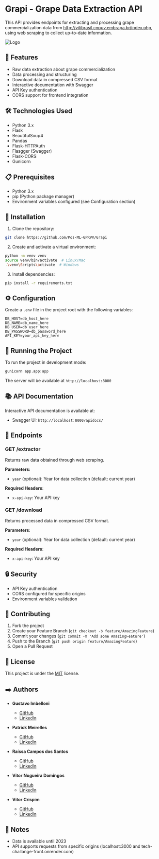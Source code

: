 # Grapi - Grape Data Extraction API 

This API provides endpoints for extracting and processing grape commercialization data from http://vitibrasil.cnpuv.embrapa.br/index.php, using web scraping to collect up-to-date information.

![Logo](https://raw.githubusercontent.com/Pos-ML-GPRVV/Grapi/ca645c5663cbee149e6b27059cf53cb0550746d3/app/static/Grapi-logo.png) 

## 🚀 Features

- Raw data extraction about grape commercialization
- Data processing and structuring
- Download data in compressed CSV format
- Interactive documentation with Swagger
- API Key authentication
- CORS support for frontend integration

## 🛠️ Technologies Used

- Python 3.x
- Flask
- BeautifulSoup4
- Pandas
- Flask-HTTPAuth
- Flasgger (Swagger)
- Flask-CORS
- Gunicorn

## 📋 Prerequisites

- Python 3.x
- pip (Python package manager)
- Environment variables configured (see Configuration section)

## 🔧 Installation

1. Clone the repository:
```bash
git clone https://github.com/Pos-ML-GPRVV/Grapi
```

2. Create and activate a virtual environment:
```bash
python -m venv venv
source venv/bin/activate  # Linux/Mac
.\venv\Scripts\activate  # Windows
```

3. Install dependencies:
```bash
pip install -r requirements.txt
```

## ⚙️ Configuration

Create a `.env` file in the project root with the following variables:

```env
DB_HOST=db_host_here
DB_NAME=db_name_here
DB_USER=db_user_here
DB_PASSWORD=db_password_here
API_KEY=your_api_key_here
```

## 🚀 Running the Project

To run the project in development mode:

```bash
gunicorn app.app:app
```

The server will be available at `http://localhost:8000`

## 📚 API Documentation

Interactive API documentation is available at:
- Swagger UI: `http://localhost:8000/apidocs/`

## 🔑 Endpoints

### GET /extractor
Returns raw data obtained through web scraping.

**Parameters:**
- `year` (optional): Year for data collection (default: current year)

**Required Headers:**
- `x-api-key`: Your API key

### GET /download
Returns processed data in compressed CSV format.

**Parameters:**
- `year` (optional): Year for data collection (default: current year)

**Required Headers:**
- `x-api-key`: Your API key

## 🔒 Security

- API Key authentication
- CORS configured for specific origins
- Environment variables validation

## 🤝 Contributing

1. Fork the project
2. Create your Feature Branch (`git checkout -b feature/AmazingFeature`)
3. Commit your changes (`git commit -m 'Add some AmazingFeature'`)
4. Push to the Branch (`git push origin feature/AmazingFeature`)
5. Open a Pull Request

## 📝 License

This project is under the [MIT](LICENSE) license.

## ✒️ Authors

- **⁠Gustavo Imbelloni**
  - [GitHub](https://github.com/gustavoimbelloni)
  - [LinkedIn](https://www.linkedin.com/in/gustavoimbelloni/)

- **⁠Patrick Meirelles**
  - [GitHub](https://github.com/PatrickMeirelles)
  - [LinkedIn](https://www.linkedin.com/in/patrick-meirelles/)

- **Raíssa Campos dos Santos**
  - [GitHub](https://github.com/raissacsantos)
  - [LinkedIn](https://www.linkedin.com/in/ra%C3%ADssa-campos-dos-santos-51780625a/)

- **Vitor Nogueira Domingos**
  - [GitHub](https://github.com/vitornogueirad)
  - [LinkedIn](https://www.linkedin.com/in/vitor-nogueira-domingos/)
  
- **Vitor Crispim**
  - [GitHub](https://github.com/vtCrispim)
  - [LinkedIn](https://www.linkedin.com/in/vitor-crispim-7b3481179/)

## 📄 Notes

- Data is available until 2023
- API supports requests from specific origins (localhost:3000 and tech-challange-front.onrender.com) 
